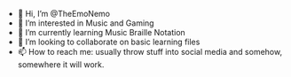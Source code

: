 - 👋 Hi, I’m @TheEmoNemo
- 👀 I’m interested in Music and Gaming
- 🌱 I’m currently learning Music Braille Notation
- 💞️ I’m looking to collaborate on basic learning files
- 📫 How to reach me: usually throw stuff into social media and somehow, somewhere it will work.

<!---
TheEmoNemo/TheEmoNemo is a ✨ special ✨ repository because its `README.md` (this file) appears on your GitHub profile.
You can click the Preview link to take a look at your changes.
--->
